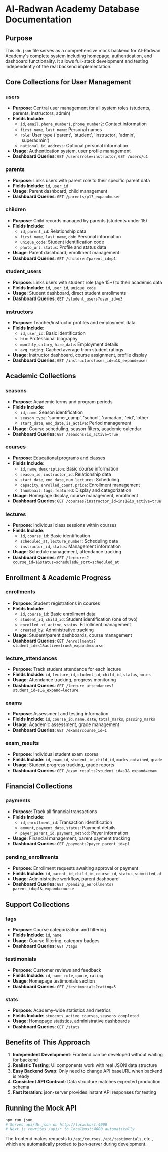 # Al-Radwan Academy Database Documentation

## Purpose

This `db.json` file serves as a comprehensive mock backend for Al-Radwan Academy's complete system including homepage, authentication, and dashboard functionality. It allows full-stack development and testing independently of the real backend implementation.

## Core Collections for User Management

### **users**

- **Purpose**: Central user management for all system roles (students, parents, instructors, admin)
- **Fields Include**:
  - `id`, `email`, `phone_number1`, `phone_number2`: Contact information
  - `first_name`, `last_name`: Personal names
  - `role`: User type ('parent', 'student', 'instructor', 'admin', 'superadmin')
  - `national_id`, `address`: Optional personal information
- **Usage**: Authentication system, user profile management
- **Dashboard Queries**: `GET /users?role=instructor`, `GET /users/u1`

### **parents**

- **Purpose**: Links users with parent role to their specific parent data
- **Fields Include**: `id`, `user_id`
- **Usage**: Parent dashboard, child management
- **Dashboard Queries**: `GET /parents/p1?_expand=user`

### **children**

- **Purpose**: Child records managed by parents (students under 15)
- **Fields Include**:
  - `id`, `parent_id`: Relationship data
  - `first_name`, `last_name`, `dob`: Personal information
  - `unique_code`: Student identification code
  - `photo_url`, `status`: Profile and status data
- **Usage**: Parent dashboard, enrollment management
- **Dashboard Queries**: `GET /children?parent_id=p1`

### **student_users**

- **Purpose**: Links users with student role (age 15+) to their academic data
- **Fields Include**: `id`, `user_id`, `unique_code`
- **Usage**: Student dashboard, direct student enrollments
- **Dashboard Queries**: `GET /student_users?user_id=u3`

### **instructors**

- **Purpose**: Teacher/instructor profiles and employment data
- **Fields Include**:
  - `id`, `user_id`: Basic identification
  - `bio`: Professional biography
  - `monthly_salary`, `hire_date`: Employment details
  - `avg_rating`: Cached average from student ratings
- **Usage**: Instructor dashboard, course assignment, profile display
- **Dashboard Queries**: `GET /instructors?user_id=u1&_expand=user`

## Academic Collections

### **seasons**

- **Purpose**: Academic terms and program periods
- **Fields Include**:
  - `id`, `name`: Season identification
  - `season_type`: 'summer_camp', 'school', 'ramadan', 'eid', 'other'
  - `start_date`, `end_date`, `is_active`: Period management
- **Usage**: Course scheduling, season filters, academic calendar
- **Dashboard Queries**: `GET /seasons?is_active=true`

### **courses**

- **Purpose**: Educational programs and classes
- **Fields Include**:
  - `id`, `name`, `description`: Basic course information
  - `season_id`, `instructor_id`: Relationship data
  - `start_date`, `end_date`, `num_lectures`: Scheduling
  - `capacity`, `enrolled_count`, `price`: Enrollment management
  - `thumbnail`, `tags`, `featured`: Display and categorization
- **Usage**: Homepage display, course management, enrollment
- **Dashboard Queries**: `GET /courses?instructor_id=ins1&is_active=true`

### **lectures**

- **Purpose**: Individual class sessions within courses
- **Fields Include**:
  - `id`, `course_id`: Basic identification
  - `scheduled_at`, `lecture_number`: Scheduling data
  - `instructor_id`, `status`: Management information
- **Usage**: Schedule management, attendance tracking
- **Dashboard Queries**: `GET /lectures?course_id=1&status=scheduled&_sort=scheduled_at`

## Enrollment & Academic Progress

### **enrollments**

- **Purpose**: Student registrations in courses
- **Fields Include**:
  - `id`, `course_id`: Basic enrollment data
  - `student_id`, `child_id`: Student identification (one of two)
  - `enrolled_at`, `active`, `status`: Enrollment management
  - `created_by`: Administrative tracking
- **Usage**: Student/parent dashboards, course management
- **Dashboard Queries**: `GET /enrollments?student_id=s1&active=true&_expand=course`

### **lecture_attendances**

- **Purpose**: Track student attendance for each lecture
- **Fields Include**: `id`, `lecture_id`, `student_id`, `child_id`, `status`, `notes`
- **Usage**: Attendance tracking, progress monitoring
- **Dashboard Queries**: `GET /lecture_attendances?student_id=s1&_expand=lecture`

### **exams**

- **Purpose**: Assessment and testing information
- **Fields Include**: `id`, `course_id`, `name`, `date`, `total_marks`, `passing_marks`
- **Usage**: Academic assessment, grade management
- **Dashboard Queries**: `GET /exams?course_id=1`

### **exam_results**

- **Purpose**: Individual student exam scores
- **Fields Include**: `id`, `exam_id`, `student_id`, `child_id`, `marks_obtained`, `grade`
- **Usage**: Student progress tracking, grade reports
- **Dashboard Queries**: `GET /exam_results?student_id=s1&_expand=exam`

## Financial Collections

### **payments**

- **Purpose**: Track all financial transactions
- **Fields Include**:
  - `id`, `enrollment_id`: Transaction identification
  - `amount`, `payment_date`, `status`: Payment details
  - `payer_parent_id`, `payment_method`: Payer information
- **Usage**: Financial management, parent payment tracking
- **Dashboard Queries**: `GET /payments?payer_parent_id=p1`

### **pending_enrollments**

- **Purpose**: Enrollment requests awaiting approval or payment
- **Fields Include**: `id`, `parent_id`, `child_id`, `course_id`, `status`, `submitted_at`
- **Usage**: Administrative workflow, parent dashboard
- **Dashboard Queries**: `GET /pending_enrollments?parent_id=p1&_expand=course`

## Support Collections

### **tags**

- **Purpose**: Course categorization and filtering
- **Fields Include**: `id`, `name`
- **Usage**: Course filtering, category badges
- **Dashboard Queries**: `GET /tags`

### **testimonials**

- **Purpose**: Customer reviews and feedback
- **Fields Include**: `id`, `name`, `role`, `quote`, `rating`
- **Usage**: Homepage testimonials section
- **Dashboard Queries**: `GET /testimonials?rating=5`

### **stats**

- **Purpose**: Academy-wide statistics and metrics
- **Fields Include**: `students`, `active_courses`, `seasons_completed`
- **Usage**: Homepage statistics, administrative dashboards
- **Dashboard Queries**: `GET /stats`

## Benefits of This Approach

1. **Independent Development**: Frontend can be developed without waiting for backend
2. **Realistic Testing**: UI components work with real JSON data structure
3. **Easy Backend Swap**: Only need to change API baseURL when backend is ready
4. **Consistent API Contract**: Data structure matches expected production schema
5. **Fast Iteration**: json-server provides instant API responses for testing

## Running the Mock API

```bash
npm run json
# Serves api/db.json on http://localhost:4000
# Next.js rewrites /api/* to localhost:4000 automatically
```

The frontend makes requests to `/api/courses`, `/api/testimonials`, etc., which are automatically proxied to json-server during development.
